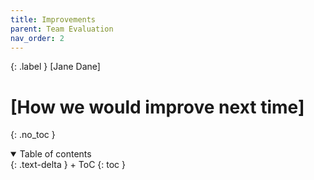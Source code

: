 ```yaml
---
title: Improvements
parent: Team Evaluation
nav_order: 2
---
```


{: .label }
[Jane Dane]

# [How we would improve next time]
{: .no_toc }

<details open markdown="block">
{: .text-delta }
<summary>Table of contents</summary>
+ ToC
{: toc }
</details>
